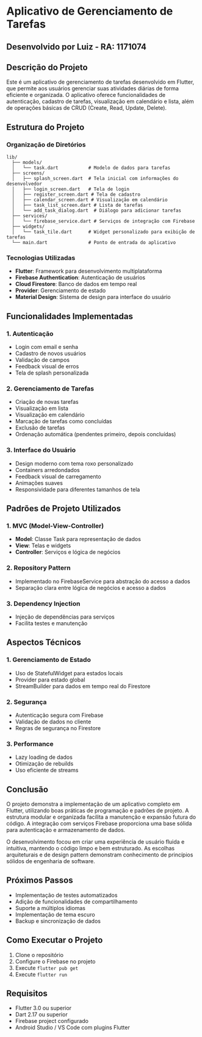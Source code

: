 # Aplicativo de Gerenciamento de Tarefas

## Desenvolvido por Luiz - RA: 1171074

## Descrição do Projeto
Este é um aplicativo de gerenciamento de tarefas desenvolvido em Flutter, que permite aos usuários gerenciar suas atividades diárias de forma eficiente e organizada. O aplicativo oferece funcionalidades de autenticação, cadastro de tarefas, visualização em calendário e lista, além de operações básicas de CRUD (Create, Read, Update, Delete).

## Estrutura do Projeto

### Organização de Diretórios
```
lib/
  ├── models/
  │   └── task.dart           # Modelo de dados para tarefas
  ├── screens/
  │   ├── splash_screen.dart  # Tela inicial com informações do desenvolvedor
  │   ├── login_screen.dart   # Tela de login
  │   ├── register_screen.dart # Tela de cadastro
  │   ├── calendar_screen.dart # Visualização em calendário
  │   ├── task_list_screen.dart # Lista de tarefas
  │   └── add_task_dialog.dart  # Diálogo para adicionar tarefas
  ├── services/
  │   └── firebase_service.dart # Serviços de integração com Firebase
  ├── widgets/
  │   └── task_tile.dart      # Widget personalizado para exibição de tarefas
  └── main.dart               # Ponto de entrada do aplicativo
```

### Tecnologias Utilizadas
- **Flutter**: Framework para desenvolvimento multiplataforma
- **Firebase Authentication**: Autenticação de usuários
- **Cloud Firestore**: Banco de dados em tempo real
- **Provider**: Gerenciamento de estado
- **Material Design**: Sistema de design para interface do usuário

## Funcionalidades Implementadas

### 1. Autenticação
- Login com email e senha
- Cadastro de novos usuários
- Validação de campos
- Feedback visual de erros
- Tela de splash personalizada

### 2. Gerenciamento de Tarefas
- Criação de novas tarefas
- Visualização em lista
- Visualização em calendário
- Marcação de tarefas como concluídas
- Exclusão de tarefas
- Ordenação automática (pendentes primeiro, depois concluídas)

### 3. Interface do Usuário
- Design moderno com tema roxo personalizado
- Containers arredondados
- Feedback visual de carregamento
- Animações suaves
- Responsividade para diferentes tamanhos de tela

## Padrões de Projeto Utilizados

### 1. MVC (Model-View-Controller)
- **Model**: Classe Task para representação de dados
- **View**: Telas e widgets
- **Controller**: Serviços e lógica de negócios

### 2. Repository Pattern
- Implementado no FirebaseService para abstração do acesso a dados
- Separação clara entre lógica de negócios e acesso a dados

### 3. Dependency Injection
- Injeção de dependências para serviços
- Facilita testes e manutenção

## Aspectos Técnicos

### 1. Gerenciamento de Estado
- Uso de StatefulWidget para estados locais
- Provider para estado global
- StreamBuilder para dados em tempo real do Firestore

### 2. Segurança
- Autenticação segura com Firebase
- Validação de dados no cliente
- Regras de segurança no Firestore

### 3. Performance
- Lazy loading de dados
- Otimização de rebuilds
- Uso eficiente de streams

## Conclusão
O projeto demonstra a implementação de um aplicativo completo em Flutter, utilizando boas práticas de programação e padrões de projeto. A estrutura modular e organizada facilita a manutenção e expansão futura do código. A integração com serviços Firebase proporciona uma base sólida para autenticação e armazenamento de dados.

O desenvolvimento focou em criar uma experiência de usuário fluida e intuitiva, mantendo o código limpo e bem estruturado. As escolhas arquiteturais e de design pattern demonstram conhecimento de princípios sólidos de engenharia de software.

## Próximos Passos
- Implementação de testes automatizados
- Adição de funcionalidades de compartilhamento
- Suporte a múltiplos idiomas
- Implementação de tema escuro
- Backup e sincronização de dados

## Como Executar o Projeto
1. Clone o repositório
2. Configure o Firebase no projeto
3. Execute `flutter pub get`
4. Execute `flutter run`

## Requisitos
- Flutter 3.0 ou superior
- Dart 2.17 ou superior
- Firebase project configurado
- Android Studio / VS Code com plugins Flutter

